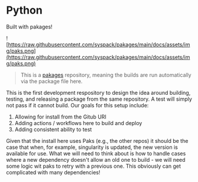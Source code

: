 # Python

Built with pakages!

![https://raw.githubusercontent.com/syspack/pakages/main/docs/assets/img/paks.png](https://raw.githubusercontent.com/syspack/pakages/main/docs/assets/img/paks.png)

> This is a [pakages](https://github.com/syspack/pakages) repository, meaning the builds are run automatically via the package file here.

This is the first development respository to design the idea around building, testing, and releasing
a package from the same repository. A test will simply not pass if it cannot build.
Our goals for this setup include:

1. Allowing for install from the Gitub URI
2. Adding actions / workflows here to build and deploy
3. Adding consistent ability to test

Given that the install here uses Paks (e.g., the other repos) it should be the case
that when, for example, singularity is updated, the new version is available for use. What we will
need to think about is how to handle cases where a new dependency doesn't allow an old one
to build - we will need some logic wit paks to retry with a previous one. This obviously can
get complicated with many dependencies!

